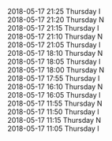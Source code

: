 2018-05-17 21:25 Thursday  I  
2018-05-17 21:20 Thursday  N  
2018-05-17 21:15 Thursday  I  
2018-05-17 21:10 Thursday  N  
2018-05-17 21:05 Thursday  I  
2018-05-17 18:10 Thursday  N  
2018-05-17 18:05 Thursday  I  
2018-05-17 18:00 Thursday  N  
2018-05-17 17:55 Thursday  I  
2018-05-17 16:10 Thursday  N  
2018-05-17 16:05 Thursday  I  
2018-05-17 11:55 Thursday  N  
2018-05-17 11:50 Thursday  I  
2018-05-17 11:15 Thursday  N  
2018-05-17 11:05 Thursday  I  
